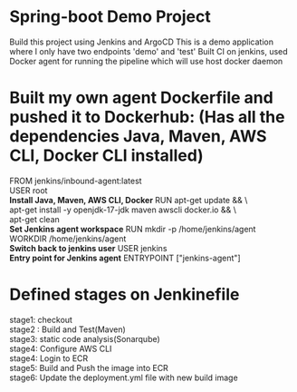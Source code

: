 # Spring-boot Demo Project

Build this project using Jenkins and ArgoCD
This is a demo application where I only have two endpoints 'demo' and 'test'
Built CI on jenkins, used Docker agent for running the pipeline which will use host docker daemon

# Built my own agent Dockerfile and pushed it to Dockerhub: (Has all the dependencies Java, Maven, AWS CLI, Docker CLI installed)

FROM jenkins/inbound-agent:latest                     
USER root                       
**Install Java, Maven, AWS CLI, Docker**
RUN apt-get update && \              
    apt-get install -y openjdk-17-jdk maven awscli docker.io && \           
    apt-get clean               
**Set Jenkins agent workspace**
RUN mkdir -p /home/jenkins/agent              
WORKDIR /home/jenkins/agent               
**Switch back to jenkins user**
USER jenkins              
**Entry point for Jenkins agent**
ENTRYPOINT ["jenkins-agent"]            

# Defined stages on Jenkinefile
stage1: checkout                                     
stage2 : Build and Test(Maven)                    
stage3: static code analysis(Sonarqube)                
stage4: Configure AWS CLI                
stage4: Login to ECR                
stage5: Build and Push the image into ECR                
stage6: Update the deployment.yml file with new build image                




